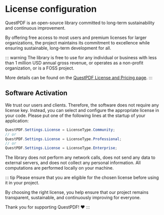 # License configuration

QuestPDF is an open-source library committed to long-term sustainability and continuous improvement.

By offering free access to most users and premium licenses for larger organizations, the project maintains its commitment to excellence while ensuring sustainable, long-term development for all.

::: warning
The library is free to use for any individual or business with less than 1 million USD annual gross revenue, or operates as a non-profit organization, or is a FOSS project.

More details can be found on the [QuestPDF License and Pricing page](/license/).
:::

## Software Activation

We trust our users and clients. Therefore, the software does not require any license key. 
Instead, you can select and configure the appropriate license in your code. 
Please put one of the following lines at the startup of your application:

```c#
QuestPDF.Settings.License = LicenseType.Community;
// or
QuestPDF.Settings.License = LicenseType.Professional;
// or
QuestPDF.Settings.License = LicenseType.Enterprise;
```

The library does not perform any network calls, does not send any data to external servers, and does not collect any personal information. 
All computations are performed locally on your machine.

::: tip
Please ensure that you are eligible for the chosen license before using it in your project.

By choosing the right license, you help ensure that our project remains transparent, sustainable, and continuously improving for everyone.

Thank you for supporting QuestPDF! ❤️
:::
